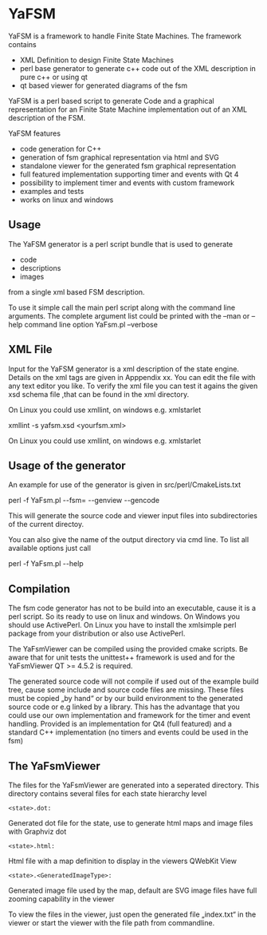 YaFSM
=====

YaFSM is a framework to handle Finite State Machines. The framework contains

* XML Definition to design Finite State Machines
* perl base generator to generate c++ code out of the XML description in pure c++ or using qt
* qt based viewer for generated diagrams of the fsm



YaFSM is a perl based script to generate Code and a graphical representation for an Finite State Machine implementation out of an XML description of the FSM.

YaFSM features

* code generation for C++
*   generation of fsm graphical representation via html and SVG
*   standalone viewer for the generated fsm graphical representation
*   full featured implementation supporting timer and events with Qt 4
*   possibility to implement timer and events with custom framework
*   examples and tests
*   works on linux and windows




Usage
-----

The YaFSM generator is a perl script bundle that is used to generate

* code
* descriptions
* images

from a single xml based FSM description.

To use it simple call the main perl script along with the command line arguments.
The complete argument list could be printed with the –man or –help command line option
YaFsm.pl –verbose

XML File
--------

Input for the YaFSM generator is a xml description of the state engine. Details on the xml tags are given in Apppendix xx. You can edit the file with any text editor you like.
To verify the xml file you can test it agains the given xsd schema file ,that can be found in the xml directory.

On Linux you could use xmllint, on windows e.g. xmlstarlet

xmllint -s yafsm.xsd <yourfsm.xml>

On Linux you could use xmllint, on windows e.g. xmlstarlet

Usage of the generator
----------------------

An example for use of the generator is given in src/perl/CmakeLists.txt

  perl -f YaFsm.pl --fsm=<xml-file> --genview --gencode

This will generate the source code and viewer input files into subdirectories of the current directoy.

You can also give the name of the output directory via cmd line. To list all available options just call

  perl -f YaFsm.pl --help

Compilation
-----------

The fsm code generator has not to be build into an executable, cause it is a perl script. So its ready to use on linux and windows. On Windows you should use ActivePerl. On Linux you have to install the xmlsimple perl package from your distribution or also use ActivePerl.

The YaFsmViewer can be compiled using the provided cmake scripts. Be aware that for unit tests the unittest++ framework is used and for the YaFsmViewer QT >= 4.5.2 is required.

The generated source code will not compile if used out of the example build tree, cause some include and source code files are missing. These files must be copied „by hand“ or by our build environment to the generated source code or e.g linked by a library. This has the advantage that you could use our own implementation and framework for the timer and event handling. Provided is an implementation for Qt4 (full featured) and a standard C++ implementation (no timers and events could be used in the fsm)


The YaFsmViewer
---------------

The  files for the YaFsmViewer are generated into a seperated directory. This directory contains several files for each state hierarchy level

    <state>.dot:

Generated dot file for the state, use to generate html maps and image files with Graphviz dot

    <state>.html:

Html file with a map definition to display in the viewers QWebKit View

    <state>.<GeneratedImageType>:

Generated image file used by the map, default are SVG image files have full zooming capability in the viewer

To view the files in the viewer, just open the generated file „index.txt“ in the viewer or start the viewer with the file path from commandline.

